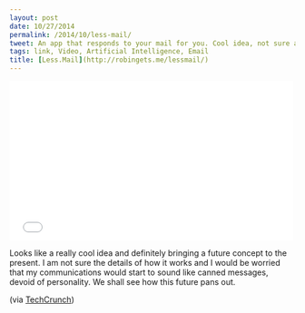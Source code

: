 ```yaml
---
layout: post
date: 10/27/2014
permalink: /2014/10/less-mail/
tweet: An app that responds to your mail for you. Cool idea, not sure an app can mirror my personality.
tags: link, Video, Artificial Intelligence, Email
title: [Less.Mail](http://robingets.me/lessmail/)
---
```


<iframe id="video" id="video" src="//player.vimeo.com/video/110052494" width="500" height="281" frameborder="0" webkitallowfullscreen mozallowfullscreen allowfullscreen></iframe>

<p>Looks like a really cool idea and definitely bringing a future concept to the present. I am not sure the details of how it works and I would be worried that my communications would start to sound like canned messages, devoid of personality. We shall see how this future pans out.</p>

<p>(via <a href="http://techcrunch.com/2014/10/27/robin-labs-launches-less-mail-an-a-i-based-assistant-that-responds-to-emails-for-you/">TechCrunch</a>)</p>